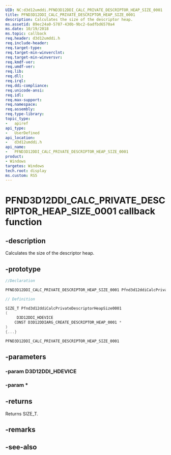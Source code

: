 ```yaml
---
UID: NC:d3d12umddi.PFND3D12DDI_CALC_PRIVATE_DESCRIPTOR_HEAP_SIZE_0001
title: PFND3D12DDI_CALC_PRIVATE_DESCRIPTOR_HEAP_SIZE_0001
description: Calculates the size of the descriptor heap.
ms.assetid: 89ec24a0-5787-430b-9bc2-6adfbd6570a4
ms.date: 10/19/2018
ms.topic: callback
req.header: d3d12umddi.h
req.include-header:
req.target-type:
req.target-min-winverclnt:
req.target-min-winversvr:
req.kmdf-ver:
req.umdf-ver:
req.lib:
req.dll:
req.irql: 
req.ddi-compliance:
req.unicode-ansi:
req.idl:
req.max-support:
req.namespace:
req.assembly:
req.type-library: 
topic_type: 
-	apiref
api_type: 
-	UserDefined
api_location: 
-	d3d12umddi.h
api_name: 
-	PFND3D12DDI_CALC_PRIVATE_DESCRIPTOR_HEAP_SIZE_0001
product: 
- Windows
targetos: Windows
tech.root: display
ms.custom: RS5
---
```


# PFND3D12DDI_CALC_PRIVATE_DESCRIPTOR_HEAP_SIZE_0001 callback function

## -description

Calculates the size of the descriptor heap.

## -prototype

```cpp
//Declaration

PFND3D12DDI_CALC_PRIVATE_DESCRIPTOR_HEAP_SIZE_0001 Pfnd3d12ddiCalcPrivateDescriptorHeapSize0001; 

// Definition

SIZE_T Pfnd3d12ddiCalcPrivateDescriptorHeapSize0001 
(
	 D3D12DDI_HDEVICE
	CONST D3D12DDIARG_CREATE_DESCRIPTOR_HEAP_0001 *
)
{...}

PFND3D12DDI_CALC_PRIVATE_DESCRIPTOR_HEAP_SIZE_0001 


```

## -parameters

### -param D3D12DDI_HDEVICE

### -param *



## -returns

Returns SIZE_T.

## -remarks



## -see-also
